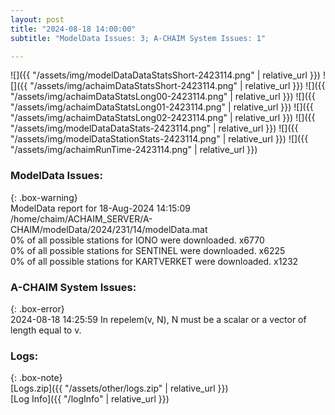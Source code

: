 ```yaml
---
layout: post
title: "2024-08-18 14:00:00"
subtitle: "ModelData Issues: 3; A-CHAIM System Issues: 1"

---
```


![]({{ "/assets/img/modelDataDataStatsShort-2423114.png" | relative_url }})
![]({{ "/assets/img/achaimDataStatsShort-2423114.png" | relative_url }})
![]({{ "/assets/img/achaimDataStatsLong00-2423114.png" | relative_url }})
![]({{ "/assets/img/achaimDataStatsLong01-2423114.png" | relative_url }})
![]({{ "/assets/img/achaimDataStatsLong02-2423114.png" | relative_url }})
![]({{ "/assets/img/modelDataDataStats-2423114.png" | relative_url }})
![]({{ "/assets/img/modelDataStationStats-2423114.png" | relative_url }})
![]({{ "/assets/img/achaimRunTime-2423114.png" | relative_url }})


### ModelData Issues:  
  
{: .box-warning}  
 ModelData report for 18-Aug-2024 14:15:09   
 /home/chaim/ACHAIM_SERVER/A-CHAIM/modelData/2024/231/14/modelData.mat   
 0% of all possible stations for IONO were downloaded. x6770   
 0% of all possible stations for SENTINEL were downloaded. x6225   
 0% of all possible stations for KARTVERKET were downloaded. x1232   
  
### A-CHAIM System Issues:  
  
{: .box-error}  
2024-08-18 14:25:59 In repelem(v, N), N must be a scalar or a vector of length equal to v.  

### Logs:  
  
{: .box-note}  
[Logs.zip]({{ "/assets/other/logs.zip" | relative_url }})  
[Log Info]({{ "/logInfo" | relative_url }})  
